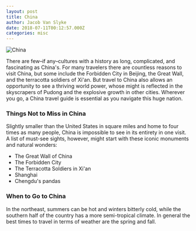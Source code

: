 ```yaml
---
layout: post
title: China
author: Jacob Van Slyke
date: 2018-07-11T00:12:57.000Z
categories: misc
---
```


![China](https://live.staticflickr.com/8095/8444572958_b5e63c304a_z.jpg)

There are few–if any–cultures with a history as long, complicated, and fascinating as China's. For many travelers there are countless reasons to visit China, but some include the Forbidden City in Beijing, the Great Wall, and the terracotta soldiers of Xi'an. But travel to China also allows an opportunity to see a thriving world power, whose might is reflected in the skyscrapers of Pudong and the explosive growth in other cities. Wherever you go, a China travel guide is essential as you navigate this huge nation.

### Things Not to Miss in China
Slightly smaller than the United States in square miles and home to four times as many people, China is impossible to see in its entirety in one visit. A list of must-see sights, however, might start with these iconic monuments and natural wonders:

- The Great Wall of China
- The Forbidden City
- The Terracotta Soldiers in Xi'an
- Shanghai
- Chengdu's pandas

### When to Go to China
In the northeast, summers can be hot and winters bitterly cold, while the southern half of the country has a more semi-tropical climate. In general the best times to travel in terms of weather are the spring and fall.
